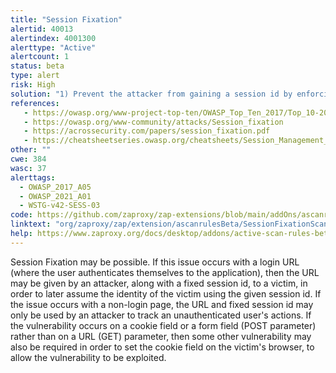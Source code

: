 ```yaml
---
title: "Session Fixation"
alertid: 40013
alertindex: 4001300
alerttype: "Active"
alertcount: 1
status: beta
type: alert
risk: High
solution: "1) Prevent the attacker from gaining a session id by enforcing strict session ids, and by only allocating session ids upon successful authentication to the application. 2) The server should always create a new session id upon authentication, regardless of whether a session is already in place. 3) Bind the session id to some identifiable client attribute combination, such as IP address, SSL client certificate. 4) Sessions, when destroyed, must be destroyed on the server, as well as on the client. 5) Implement a logout mechanism which will destroy all previous sessions for the client. 6) Implement absolute session timeouts. 7)Switch from a URL based to a cookie or form based session id implementation, as the latter typically require additional vulnerabilities, in order to be exploitable by an attacker."
references:
   - https://owasp.org/www-project-top-ten/OWASP_Top_Ten_2017/Top_10-2017_A2-Broken_Authentication
   - https://owasp.org/www-community/attacks/Session_fixation
   - https://acrossecurity.com/papers/session_fixation.pdf
   - https://cheatsheetseries.owasp.org/cheatsheets/Session_Management_Cheat_Sheet.html
other: ""
cwe: 384
wasc: 37
alerttags: 
  - OWASP_2017_A05
  - OWASP_2021_A01
  - WSTG-v42-SESS-03
code: https://github.com/zaproxy/zap-extensions/blob/main/addOns/ascanrulesBeta/src/main/java/org/zaproxy/zap/extension/ascanrulesBeta/SessionFixationScanRule.java
linktext: "org/zaproxy/zap/extension/ascanrulesBeta/SessionFixationScanRule.java"
help: https://www.zaproxy.org/docs/desktop/addons/active-scan-rules-beta/#id-40013
---
```

Session Fixation may be possible. If this issue occurs with a login URL (where the user authenticates themselves to the application), then the URL may be given by an attacker, along with a fixed session id, to a victim, in order to later assume the identity of the victim using the given session id. If the issue occurs with a non-login page, the URL and fixed session id may only be used by an attacker to track an unauthenticated user's actions. If the vulnerability occurs on a cookie field or a form field (POST parameter) rather than on a URL (GET) parameter, then some other vulnerability may also be required in order to set the cookie field on the victim's browser, to allow the vulnerability to be exploited.
